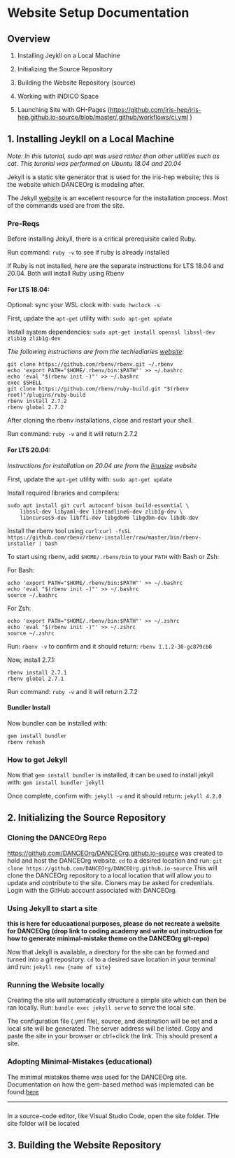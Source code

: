 # Website Setup Documentation
## Overview

1. Installing Jeykll on a Local Machine

2. Initializing the Source Repository

3. Building the Website Repository (source)

4. Working with INDICO Space

5. Launching Site with GH-Pages (https://github.com/iris-hep/iris-hep.github.io-source/blob/master/.github/workflows/ci.yml )

## 1. Installing Jeykll on a Local Machine

*Note: In this tutorial, sudo apt was used rather than other utilities such as cat. This turorial was performed on Ubuntu 18.04 and 20.04*

Jekyll is a static site generator that is used for the iris-hep website; this is the website which DANCEOrg is modeling after. 

The Jekyll [website](https://jekyllrb.com/) is an excellent resource for the installation process. Most of the commands used are from the site. 

### Pre-Reqs

Before installing Jekyll, there is a critical prerequisite called Ruby. 

Run command: `ruby -v` to see if ruby is already installed

If Ruby is not installed, here are the separate instructions for LTS 18.04 and 20.04. Both will install Ruby using Rbenv

#### For LTS 18.04:

Optional: sync your WSL clock with: `sudo hwclock -s`

First, update the `apt-get` utility with: `sudo apt-get update`

Install system dependencies: `sudo apt-get install openssl libssl-dev zlib1g zlib1g-dev`

*The following instructions are from the techiediaries [website](https://www.techiediaries.com/install-ruby-2-7-rails-6-ubuntu-20-04/):*
  
```
git clone https://github.com/rbenv/rbenv.git ~/.rbenv
echo 'export PATH="$HOME/.rbenv/bin:$PATH"' >> ~/.bashrc
echo 'eval "$(rbenv init -)"' >> ~/.bashrc
exec $SHELL
git clone https://github.com/rbenv/ruby-build.git "$(rbenv root)"/plugins/ruby-build
rbenv install 2.7.2
rbenv global 2.7.2
```
After cloning the rbenv installations, close and restart your shell. 

Run command: `ruby -v` and it will return 2.7.2

#### For LTS 20.04:
*Instructions for installation on 20.04 are from the [linuxize](https://linuxize.com/post/how-to-install-ruby-on-ubuntu-20-04/) website*

First, update the `apt-get` utility with: `sudo apt-get update`

Install required libraries and compilers:

```
sudo apt install git curl autoconf bison build-essential \
    libssl-dev libyaml-dev libreadline6-dev zlib1g-dev \
    libncurses5-dev libffi-dev libgdbm6 libgdbm-dev libdb-dev
```

Install the rbenv tool using `curl`:`curl -fsSL https://github.com/rbenv/rbenv-installer/raw/master/bin/rbenv-installer | bash`

To start using rbenv, add `$HOME/.rbenv/bin` to your `PATH` with Bash or Zsh: 

For Bash:

```
echo 'export PATH="$HOME/.rbenv/bin:$PATH"' >> ~/.bashrc
echo 'eval "$(rbenv init -)"' >> ~/.bashrc
source ~/.bashrc
```

For Zsh:

```
echo 'export PATH="$HOME/.rbenv/bin:$PATH"' >> ~/.zshrc
echo 'eval "$(rbenv init -)"' >> ~/.zshrc
source ~/.zshrc
```

Run: `rbenv -v` to confirm and it should return: `rbenv 1.1.2-30-gc879cb0` 

Now, install 2.7.1: 

```
rbenv install 2.7.1
rbenv global 2.7.1
```
Run command: `ruby -v` and it will return 2.7.2


#### Bundler Install 
Now bundler can be installed with: 

```
gem install bundler
rbenv rehash
```

### How to get Jekyll

Now that `gem install bundler` is installed, it can be used to install jekyll with: `gem install bundler jekyll`

Once complete, confirm with: `jekyll -v` and it should return: `jekyll 4.2.0`


## 2. Initializing the Source Repository

### Cloning the DANCEOrg Repo 
https://github.com/DANCEOrg/DANCEOrg.github.io-source was created to hold and host the DANCEOrg website. `cd` to a desired location and run: `git clone https://github.com/DANCEOrg/DANCEOrg.github.io-source` 
This will clone the DANCEOrg repository to a local location that will allow you to update and contribute to the site. Cloners may be asked for credentials. Login with the GitHub account associated with DANCEOrg. 

### Using Jekyll to start a site 
**this is here for educaational purposes, please do not recreate a website for DANCEOrg**
**(drop link to coding academy and write out instruction for how to generate minimal-mistake theme on the DANCEOrg git-repo)**

Now that Jekyll is available, a directory for the site can be formed and turned into a git repository. `cd` to a desired save location in your terminal and run: `jekyll new {name of site}`

### Running the Website locally

Creating the site will automatically structure a simple site which can then be ran locally. Run: `bundle exec jekyll serve` to serve the local site. 

The configuration file (.yml file), source, and destination will be set and a local site will be generated. The server address will be listed. Copy and paste the site in your browser or ctrl+click the link. This should present a site. 

### Adopting Minimal-Mistakes (educational)
The minimal mistakes theme was used for the DANCEOrg site. Documentation on how the gem-based method was implemated can be found:[here](https://mmistakes.github.io/minimal-mistakes/docs/quick-start-guide/)



--------
### 
In a source-code editor, like Visual Studio Code, open the site folder. THe site folder will be located 

## 3. Building the Website Repository



